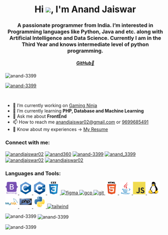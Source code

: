 <h1 align="center">Hi <img src ="https://raw.githubusercontent.com/MartinHeinz/MartinHeinz/master/wave.gif" width="30px">, I'm Anand Jaiswar</h1>
<h3 align="center">A passionate programmer from India. I’m interested in Programming languages like Python, Java and etc. along with Artificial Intelligence and Data Science. Currently I am in the Third Year and knows intermediate level of python programming.</h3><h5 align="center"><a href="https://github.com/anand-3399">GitHub🤩</a></h5>

<p align="left"> <img src="https://komarev.com/ghpvc/?username=anand-3399&label=Profile%20views&color=0e75b6&style=flat" alt="anand-3399" /> </p>

<p align="left"> <a href="https://github.com/ryo-ma/github-profile-trophy"><img src="https://github-profile-trophy.vercel.app/?username=anand-3399" alt="anand-3399" /></a> </p>

<p align="left"> <a href="https://twitter.com/" target="blank"><img src="https://img.shields.io/twitter/follow/?logo=twitter&style=for-the-badge" alt="" /></a> </p>

- 🔭 I’m currently working on [Gaming Ninja](https://github.com/anand-3399/Gaming-Ninja)
- 🌱 I’m currently learning **PHP, Database and Machine Learning**
- 💬 Ask me about **FrontEnd**
- 📫 How to reach me [anandjaiswar02@gmail.com](mailto:anandjaiswar02@gmail.com)  or [9699685491](https://wa.me/+919699685491?text=Hello%20my%20friend!%20I%20want%20to%20connect%20with%20you.%20Just%20want%20to%20know%20about%20)
- 📄 Know about my experiences -> [My Resume](https://drive.google.com/file/d/12cqM26SNA103zqpEkQcAXPgwY_Vccl79/view)

<h3 align="left">Connect with me:</h3>
<p align="left">
<a href="https://linkedin.com/in/anandjaiswar02" target="blank"><img align="center" src="https://raw.githubusercontent.com/rahuldkjain/github-profile-readme-generator/master/src/images/icons/Social/linked-in-alt.svg" alt="anandjaiswar02" height="30" width="40" /></a>
<a href="https://fb.com/anand360" target="blank"><img align="center" src="https://raw.githubusercontent.com/rahuldkjain/github-profile-readme-generator/master/src/images/icons/Social/facebook.svg" alt="anand360" height="30" width="40" /></a>
<a href="https://instagram.com/anand-3399" target="blank"><img align="center" src="https://raw.githubusercontent.com/rahuldkjain/github-profile-readme-generator/master/src/images/icons/Social/instagram.svg" alt="anand-3399" height="30" width="40" /></a>
<a href="https://www.codechef.com/users/anand_3399" target="blank"><img align="center" src="https://cdn.jsdelivr.net/npm/simple-icons@3.1.0/icons/codechef.svg" alt="anand_3399" height="30" width="40" /></a>
<a href="https://www.hackerrank.com/anandjaiswar02" target="blank"><img align="center" src="https://raw.githubusercontent.com/rahuldkjain/github-profile-readme-generator/master/src/images/icons/Social/hackerrank.svg" alt="anandjaiswar02" height="30" width="40" /></a>
<a href="https://www.leetcode.com/anandjaiswar02" target="blank"><img align="center" src="https://raw.githubusercontent.com/rahuldkjain/github-profile-readme-generator/master/src/images/icons/Social/leet-code.svg" alt="anandjaiswar02" height="30" width="40" /></a>
</p>

<h3 align="left">Languages and Tools:</h3>
<p align="left"> <a href="https://getbootstrap.com" target="_blank" rel="noreferrer"> <img src="https://raw.githubusercontent.com/devicons/devicon/master/icons/bootstrap/bootstrap-plain-wordmark.svg" alt="bootstrap" width="40" height="40"/> </a> <a href="https://www.cprogramming.com/" target="_blank" rel="noreferrer"> <img src="https://raw.githubusercontent.com/devicons/devicon/master/icons/c/c-original.svg" alt="c" width="40" height="40"/> </a> <a href="https://www.w3schools.com/cpp/" target="_blank" rel="noreferrer"> <img src="https://raw.githubusercontent.com/devicons/devicon/master/icons/cplusplus/cplusplus-original.svg" alt="cplusplus" width="40" height="40"/> </a> <a href="https://www.w3schools.com/css/" target="_blank" rel="noreferrer"> <img src="https://raw.githubusercontent.com/devicons/devicon/master/icons/css3/css3-original-wordmark.svg" alt="css3" width="40" height="40"/> </a> <a href="https://www.figma.com/" target="_blank" rel="noreferrer"> <img src="https://www.vectorlogo.zone/logos/figma/figma-icon.svg" alt="figma" width="40" height="40"/> </a> <a href="https://cloud.google.com" target="_blank" rel="noreferrer"> <img src="https://www.vectorlogo.zone/logos/google_cloud/google_cloud-icon.svg" alt="gcp" width="40" height="40"/> </a> <a href="https://git-scm.com/" target="_blank" rel="noreferrer"> <img src="https://www.vectorlogo.zone/logos/git-scm/git-scm-icon.svg" alt="git" width="40" height="40"/> </a> <a href="https://www.w3.org/html/" target="_blank" rel="noreferrer"> <img src="https://raw.githubusercontent.com/devicons/devicon/master/icons/html5/html5-original-wordmark.svg" alt="html5" width="40" height="40"/> </a> <a href="https://www.java.com" target="_blank" rel="noreferrer"> <img src="https://raw.githubusercontent.com/devicons/devicon/master/icons/java/java-original.svg" alt="java" width="40" height="40"/> </a> <a href="https://developer.mozilla.org/en-US/docs/Web/JavaScript" target="_blank" rel="noreferrer"> <img src="https://raw.githubusercontent.com/devicons/devicon/master/icons/javascript/javascript-original.svg" alt="javascript" width="40" height="40"/> </a> <a href="https://www.linux.org/" target="_blank" rel="noreferrer"> <img src="https://raw.githubusercontent.com/devicons/devicon/master/icons/linux/linux-original.svg" alt="linux" width="40" height="40"/> </a> <a href="https://www.mysql.com/" target="_blank" rel="noreferrer"> <img src="https://raw.githubusercontent.com/devicons/devicon/master/icons/mysql/mysql-original-wordmark.svg" alt="mysql" width="40" height="40"/> </a> <a href="https://www.php.net" target="_blank" rel="noreferrer"> <img src="https://raw.githubusercontent.com/devicons/devicon/master/icons/php/php-original.svg" alt="php" width="40" height="40"/> </a> <a href="https://www.python.org" target="_blank" rel="noreferrer"> <img src="https://raw.githubusercontent.com/devicons/devicon/master/icons/python/python-original.svg" alt="python" width="40" height="40"/> </a> <a href="https://tailwindcss.com/" target="_blank" rel="noreferrer"> <img src="https://www.vectorlogo.zone/logos/tailwindcss/tailwindcss-icon.svg" alt="tailwind" width="40" height="40"/> </a> </p>

<p><img align="left" src="https://github-readme-stats.vercel.app/api/top-langs?username=anand-3399&show_icons=true&locale=en&layout=compact" alt="anand-3399" /></p>

<p> <img align="center" src="https://github-readme-stats.vercel.app/api?username=anand-3399&show_icons=true&locale=en" alt="anand-3399" /></p>

<p><img align="center" src="https://github-readme-streak-stats.herokuapp.com/?user=anand-3399&" alt="anand-3399" /></p>

<!---
anand-3399/anand-3399 is a ✨ special ✨ repository because its `README.md` (this file) appears on your GitHub profile.
You can click the Preview link to take a look at your changes.
--->

